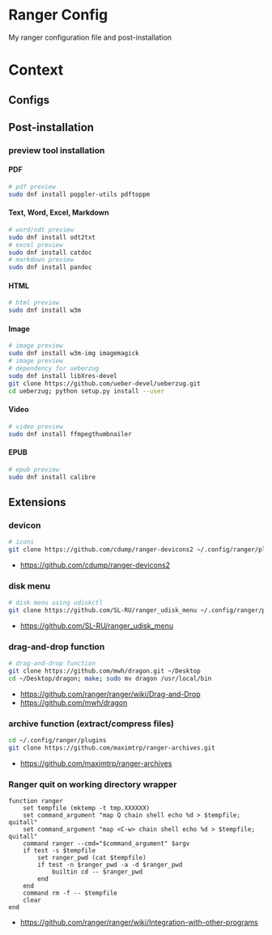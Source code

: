 # Ranger Config
My ranger configuration file and post-installation

# Context

## Configs

## Post-installation

### preview tool installation

#### PDF
```bash
# pdf preview
sudo dnf install poppler-utils pdftoppm
```

#### Text, Word, Excel, Markdown
```bash
# word/odt preview
sudo dnf install odt2txt
# excel preview
sudo dnf install catdoc
# markdown preview
sudo dnf install pandoc
```

#### HTML
```bash
# html preview
sudo dnf install w3m
```

#### Image
```bash
# image preview
sudo dnf install w3m-img imagemagick
# image preview
# dependency for ueberzug
sudo dnf install libXres-devel
git clone https://github.com/ueber-devel/ueberzug.git
cd ueberzug; python setup.py install --user
```

#### Video
```bash
# video preview
sudo dnf install ffmpegthumbnailer
```

#### EPUB
```bash
# epub preview
sudo dnf install calibre
```

## Extensions

### devicon
```bash
# icons
git clone https://github.com/cdump/ranger-devicons2 ~/.config/ranger/plugins/devicons2
```
- https://github.com/cdump/ranger-devicons2

### disk menu
```bash
# disk menu using udiskctl
git clone https://github.com/SL-RU/ranger_udisk_menu ~/.config/ranger/plugins/ranger_udisk_mnu
```
- https://github.com/SL-RU/ranger_udisk_menu

### drag-and-drop function
```bash
# drag-and-drop function
git clone https://github.com/mwh/dragon.git ~/Desktop
cd ~/Desktop/dragon; make; sudo mv dragon /usr/local/bin
```
- https://github.com/ranger/ranger/wiki/Drag-and-Drop
- https://github.com/mwh/dragon

### archive function (extract/compress files)
```bash
cd ~/.config/ranger/plugins
git clone https://github.com/maximtrp/ranger-archives.git
```
- https://github.com/maximtrp/ranger-archives

### Ranger quit on working directory wrapper
```fish
function ranger
    set tempfile (mktemp -t tmp.XXXXXX)
    set command_argument "map Q chain shell echo %d > $tempfile; quitall"
    set command_argument "map <C-w> chain shell echo %d > $tempfile; quitall"
    command ranger --cmd="$command_argument" $argv
    if test -s $tempfile
        set ranger_pwd (cat $tempfile)
        if test -n $ranger_pwd -a -d $ranger_pwd
            builtin cd -- $ranger_pwd
        end
    end
    command rm -f -- $tempfile
    clear
end
```
- https://github.com/ranger/ranger/wiki/Integration-with-other-programs
